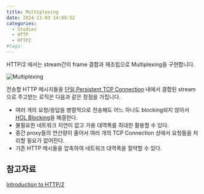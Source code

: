 ```yaml
---
title: Multiplexing
date: 2024-11-03 14:00:52
categories:
  - Studies
  - HTTP
  - HTTP2
#tags:
---
```

HTTP/2 에서는 stream간의 frame 결합과 재조립으로 Multiplexing을 구현합니다.

![Multiplexing](/images/req_res_multiplexing.png)

전송할 HTTP 메시지들을 [단일 Persistent TCP Connection](../../http1/connection-management#Persistent-Connection) 내에서 결합된 stream으로 주고받는 로직은 다음과 같은 장점을 가집니다.

- 여러 개의 요청/응답을 병렬적으로 전송해도 어느 하나도 blocking되지 않아서 [HOL Blocking](../../http1/connection-management#HTTP-Pipelining)을 해결한다.
- 불필요한 네트워크 지연이 없고 가용 대역폭를 최대한 활용할 수 있다.
- 중간 proxy들의 연산량이 줄어서 여러 개의 TCP Connection 상에서 요청들을 처리할 필요가 없어진다.
- 기존 HTTP 메시들을 압축하여 네트워크 대역폭을 절약할 수 있다.

## 참고자료

[Introduction to HTTP/2](https://web.dev/performance-http2/)